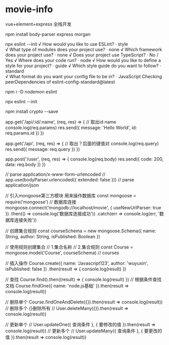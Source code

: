 # movie-info

vue+element+express 全栈开发

<!-- express 的一些中间件 -->

npm install body-parser express morgan

<!-- 初始化eslint-->

npx eslint --init
√ How would you like to use ESLint? · style  
√ What type of modules does your project use? · none
√ Which framework does your project use? · none
√ Does your project use TypeScript? · No / Yes
√ Where does your code run? · node
√ How would you like to define a style for your project? · guide
√ Which style guide do you want to follow? · standard  
√ What format do you want your config file to be in? · JavaScript
Checking peerDependencies of eslint-config-standard@latest

<!-- nodemon是一种工具，可以自动检测到目录中的文件更改时通过重新启动应用程序来调试基于node.js的应用程序 -->

npm i -D nodemon eslint

npx eslint --init


<!-- 加密库 -->
npm install crypto --save


<!--  -->
app.get('/api/:id/:name', (req, res) => {
  // 取出id name
  console.log(req.params)
  res.send({
    message: 'Hello World',
    id: req.params.id
  })
})

app.get('/api', (req, res) => {
  // 取出？后面的键值对
  console.log(req.query)
  res.send({
    message: req.query
  })
})

app.post('/user', (req, res) => {
  console.log(req.body)
  res.send({
    code: 200,
    data: req.body
  })
})


<!--  -->
// parse application/x-www-form-urlencoded
// app.use(bodyParser.urlencoded({ extended: false }))
// parse application/json

<!--  -->
// 引入mongoose第三方模块 用来操作数据库
const mongoose = require('mongoose')
// 数据库连接
mongoose.connect('mongodb://localhost/movie', { useNewUrlParser: true })
  .then(() => console.log('数据库连接成功'))
  .catch(err => console.log(err, '数据库连接失败'))

// 创建集合规则
const courseSchema = new mongoose.Schema({
  name: String,
  author: String,
  isPublished: Boolean
})

// 使用规则创建集合
// 1.集合名称
// 2.集合规则
const Course = mongoose.model('Course', courseSchema) // courses

// 插入操作
Course.create({ name: 'Javascript123', author: 'wuyuxin', isPublished: false })
  .then(result => {
    console.log(result)
  })

// 查找
Course.find().then((result) => { console.log(result) })
//  根据条件查找文档
Course.findOne({ name: 'node.js基础' }).then(result => console.log(result))

// 删除单个
Course.findOneAndDelete({}).then(result => console.log(result))
// 删除多个 {}删除所有
// User.deleteMany({}).then(result => console.log(result))

// 更新单个
// User.updateOne({ 查询条件 }, { 要修改的值 }).then(result => console.log(result))
// 更新多个
// User.updateMany({ 查询条件 }, { 要更改的值 }).then(result => console.log(result))

